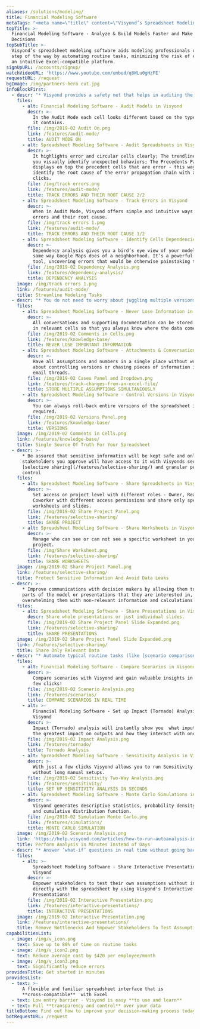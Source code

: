 ```yaml
---
aliases: /solutions/modeling/
title: Financial Modeling Software
metaTags: "<meta name=\"title\" content=\"Visyond’s Spreadsheet Modeling Software\">\r\n \r\n<meta name=\"description\" content=\"Automate Spreadsheet Financial Modeling Tasks and Minimize the Risk of Errors with Visyond's Excel-compatible Spreadsheet Modeling Software..\">\r\n\r\n<meta name=\"keywords\" content=\"Spreadsheet Modeling Software, Financial Modeling Software\">\r\n"
topTitle: >-
  Financial Modeling Software - Analyze & Build Models Faster and Make Better
  Decisions
topSubTitle: >-
  Visyond’s spreadsheet modeling software aids modeling professionals on every
  step of the way by automating routine tasks, minimizing the risk of errors in
  an intuitive Excel-compatible platform.
signUpURL: /accounts/signup/
watchVideoURL: 'https://www.youtube.com/embed/q8WLu0gHzFE'
requestURL: /request
bgImage: /img/partners-hero cut.jpg
infoBlockFirst:
  - descr: "* Visyond provides a safety net that helps in auditing the spreadsheet, improving the quality of your models and avoiding accidental mistakes \r\n* Save countless hours with Visyond’s automated debugging solutions - Error Root Cause and Cell Dependencies Analysis in a few clicks\r\n"
    files:
      - alt: Financial Modeling Software - Audit Models in Visyond
        descr: >-
          In the Audit Mode each cell looks different based on the type of data
          it contains.
        file: /img/2019-02 Audit On.png
        link: /features/audit-mode/
        title: AUDIT MODE ON
      - alt: Spreadsheet Modeling Software - Audit Spreadsheets in Visyond
        descr: >-
          It highlights error and circular cells clearly; The trendlines help
          you visually identify unexpected behaviors; The Precedents Panel
          displays on top the precedent cells that are error - this way you can
          identify the root cause of the error propagation chain with a few
          clicks.
        file: /img/track errors.png
        link: /features/audit-mode/
        title: TRACK ERRORS AND THEIR ROOT CAUSE 2/2
      - alt: Spreadsheet Modeling Software - Track Errors in Visyond
        descr: >-
          When in Audit Mode, Visyond offers simple and intuitive ways to track
          errors and their root cause.
        file: /img/track errors 1.png
        link: /features/audit-mode/
        title: TRACK ERRORS AND THEIR ROOT CAUSE 1/2
      - alt: Spreadsheet Modeling Software - Identify Cells Dependencies in Visyond
        descr: >-
          Dependency analysis gives you a bird’s eye view of your model in the
          same way Google Maps does of a neighborhood. It’s a powerful auditing
          tool, uncovering errors that would be otherwise painstaking to catch.
        file: /img/2019-02 Dependency Analysis.png
        link: /features/dependency-analysis/
        title: DEPENDENCY ANALYSIS
    image: /img/track errors 1.png
    link: /features/audit-mode/
    title: Streamline Modeling Tasks
  - descr: "* You do not need to worry about juggling multiple versions of the spreadsheet while tracking inputs from multiple stakeholders\r\n* Solve data chaos and establish a single source of truth with Visyond’s intuitive scenario management interface\r\n* Store all inputs, attachments and conversations directly in the relevant cells\r\n"
    files:
      - alt: Spreadsheet Modeling Software - Never Lose Information in Visyond
        descr: >-
          All conversations and supporting documentation can be stored directly
          in relevant cells so that you always know where the data comes from.
        file: /img/2019-02 Comments in Cells.png
        link: /features/knowledge-base/
        title: NEVER LOSE IMPORTANT INFORMATION
      - alt: Spreadsheet Modeling Software - Attachments & Conversations in Visyond
        descr: >-
          Have all assumptions and numbers in a single place without worrying
          about controlling versions or chasing pieces of information in long
          email threads.
        file: /img/2019-02 Cases Panel and Dropdown.png
        link: /features/track-changes-from-an-excel-file/
        title: STORE MULTIPLE ASSUMPTIONS SIMULTANEOUSLY
      - alt: Spreadsheet Modeling Software - Control Versions in Visyond
        descr: >-
          You can always roll-back entire versions of the spreadsheet if
          required.
        file: /img/2019-02 Versions Panel.png
        link: /features/knowledge-base/
        title: VERSIONS
    image: /img/2019-02 Comments in Cells.png
    link: /features/knowledge-base/
    title: Single Source Of Truth For Your Spreadsheet
  - descr: >-
      * Be assured that sensitive information will be kept safe and only
      stakeholders you approve will have access to it with Visyonds secure
      [selective sharing](/features/selective-sharing/) and granular permissions
      control 
    files:
      - alt: Spreadsheet Modeling Software - Share Spreadsheets in Visyond
        descr: >-
          Set access on project level with different roles - Owner, Reader,
          Coworker with different access permissions and share only specific
          worksheets and slides.
        file: /img/2019-02 Share Project Panel.png
        link: /features/selective-sharing/
        title: SHARE PROJECT
      - alt: Spreadsheet Modeling Software - Share Worksheets in Visyond
        descr: >-
          Manage who can see or can not see a specific worksheet in your
          project.
        file: /img/Share Worksheet.png
        link: /features/selective-sharing/
        title: SHARE WORKSHEETS
    image: /img/2019-02 Share Project Panel.png
    link: /features/selective-sharing/
    title: Protect Sensitive Information And Avoid Data Leaks
  - descr: >-
      * Improve communications with decision makers by allowing them to see only
      parts of the model or presentations that they are interested in, without
      overwhelming them with non-relevant information and calculations
    files:
      - alt: Spreadsheet Modeling Software - Share Presentations in Visyond
        descr: Share whole presentations or just individual slides.
        file: /img/2019-02 Share Project Panel Slide Expanded.png
        link: /features/selective-sharing/
        title: SHARE PRESENTATIONS
    image: /img/2019-02 Share Project Panel Slide Expanded.png
    link: /features/selective-sharing/
    title: Share Only Relevant Data
  - descr: "* Automate typical routine tasks (like [scenario comparison](/features/scenarios/), [impact](/features/tornado/), [simulation](/features/simulations/) or [sensitivity](/features/sensitivity/) analysis) that would otherwise require add-ons or writing macros \r\n* Focus on getting valuable insights from your data instead of error-prone lengthy manual setups\r\n* Run Visyond’s intelligent auto-analysis for complete analysis in seconds\r\n"
    files:
      - alt: Financial Modeling Software - Compare Scenarios in Visyond
        descr: >-
          Compare scenarios with Visyond and gain valuable insights in just a
          few clicks!
        file: /img/2019-02 Scenario Analysis.png
        link: /features/scenarios/
        title: COMPARE SCENARIOS IN REAL TIME
      - alt: >-
          Financial Modeling Software - Set up Impact (Tornado) Analysis in
          Visyond
        descr: >-
          Impact (Tornado) analysis will instantly show you  what inputs have
          the greatest impact on outputs and how they interact with one another 
        file: /img/2019-02 Impact Analysis.png
        link: /features/tornado/
        title: Tornado Analysis
      - alt: Spreadsheet Modeling Software - Sensitivity Analysis in Visyond
        descr: >-
          With just a few clicks Visyond allows you to run Sensitivity analysis
          without long manual setups.
        file: /img/2019-02 Sensitivity Two-Way Analysis.png
        link: /features/sensitivity/
        title: SET UP SENSITIVITY ANALYSIS IN SECONDS
      - alt: Spreadsheet Modeling Software - Monte Carlo Simulations in Visyond
        descr: >-
          Visyond generates descriptive statistics, probability density function
          and cumulative distribution function.
        file: /img/2019-02 Simulation Monte Carlo.png
        link: /features/simulations/
        title: MONTE CARLO SIMULATION
    image: /img/2019-02 Scenario Analysis.png
    link: 'https://help.visyond.com/articles/how-to-run-autoanalysis-in-visyond/'
    title: Perform Analysis in Minutes Instead of Days
  - descr: "* Answer ‘what-if’ questions in real time without going back to the spreadsheet or the modeler. \r\n* Visualize different scenarios with Visyond’s interactive presentations- assumptions can be tested directly in the slides without exposing or changing the spreadsheet’s content or structure. \r\n* With Visyond, you no longer need to maintain separate presentation layers on top of the spreadsheet\r\n"
    files:
      - alt: >-
          Spreadsheet Modeling Software - Share Interactive Presentations in
          Visyond
        descr: >-
          Empower stakeholders to test their own assumptions without interacting
          directly with the spreadsheet by using Visyond's Interactive
          Presentations!
        file: /img/2019-02 Interactive Presentation.png
        link: /features/interactive-presentations/
        title: INTERACTIVE PRESENTATIONS
    image: /img/2019-02 Interactive Presentation.png
    link: /features/interactive-presentations/
    title: Remove Bottlenecks And Empower Stakeholders To Test Assumptions
capabilitiesList:
  - image: /img/v_icon.png
    text: Save up to 80% of time on routine tasks
  - image: /img/v_icon2.png
    text: Reduce average cost by $420 per employee/month
  - image: /img/v_icon3.png
    text: Significantly reduce errors
providesTitle: Get started in minutes
providesList:
  - text: >-
      A flexible and familiar spreadsheet interface that is
      **cross-compatible**  with Excel
  - text: Low entry barrier - Visyond is easy **to use and learn**
  - text: Full **transparency and control** over your data
titleBottom: Find out how to improve your decision-making process today
botRequestURL: /request
---
```


